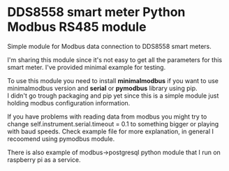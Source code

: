 # DDS8558 smart meter Python Modbus RS485 module


Simple module for Modbus data connection to DDS8558 smart meters. 

I'm sharing this module since it's not easy to get all the parameters for this smart meter. I've provided minimal example for testing.

To use this module you need to  install **minimalmodbus** if you want to use minimalmodbus version  and **serial** or **pymodbus** library using pip.  
I didn't go trough packaging and pip yet since this is a simple module just holding modbus configuration information. 

If you have problems with reading data from modbus you might try to change self.instrument.serial.timeout = 0.1 to something bigger or playing with  baud speeds. 
Check example file for more explanation, in general I recoomend using pymodbus module.

There is also example of modbus->postgresql python module that I run on raspberry pi as a service. 


